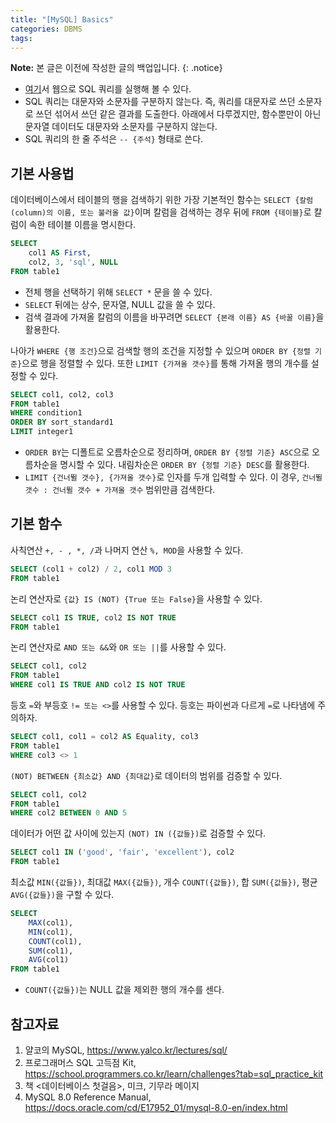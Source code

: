 ```yaml
---
title: "[MySQL] Basics"
categories: DBMS
tags:
---
```


**Note:** 본 글은 이전에 작성한 글의 백업입니다.
{: .notice}

- [여기](https://www.w3schools.com/mysql/trymysql.asp?filename=trysql_select_all)서 웹으로 SQL 쿼리를 실행해 볼 수 있다.
- SQL 쿼리는 대문자와 소문자를 구분하지 않는다. 즉, 쿼리를 대문자로 쓰던 소문자로 쓰던 섞어서 쓰던 같은 결과를 도출한다. 아래에서 다루겠지만, 함수뿐만이 아닌 문자열 데이터도 대문자와 소문자를 구분하지 않는다.
- SQL 쿼리의 한 줄 주석은 `-- {주석}` 형태로 쓴다.


## 기본 사용법
데이터베이스에서 테이블의 행을 검색하기 위한 가장 기본적인 함수는 `SELECT {칼럼(column)의 이름, 또는 불러올 값}`이며 칼럼을 검색하는 경우 뒤에 `FROM {테이블}`로 칼럼이 속한 테이블 이름을 명시한다.

```sql
SELECT 
    col1 AS First, 
    col2, 3, 'sql', NULL
FROM table1
```

- 전체 행을 선택하기 위해 `SELECT *` 문을 쓸 수 있다.
- `SELECT` 뒤에는 상수, 문자열, NULL 값을 쓸 수 있다.
- 검색 결과에 가져올 칼럼의 이름을 바꾸려면 `SELECT {본래 이름} AS {바꿀 이름}`을 활용한다.


나아가 `WHERE {행 조건}`으로 검색할 행의 조건을 지정할 수 있으며 `ORDER BY {정렬 기준}`으로 행을 정렬할 수 있다. 또한 `LIMIT {가져올 갯수}`를 통해 가져올 행의 개수를 설정할 수 있다.

```sql
SELECT col1, col2, col3
FROM table1
WHERE condition1
ORDER BY sort_standard1
LIMIT integer1
```

- `ORDER BY`는 디폴트로 오름차순으로 정리하며, `ORDER BY {정렬 기준} ASC`으로 오름차순을 명시할 수 있다. 내림차순은 `ORDER BY {정렬 기준} DESC`를 활용한다.
- `LIMIT {건너뛸 갯수}, {가져올 갯수}`로 인자를 두개 입력할 수 있다. 이 경우, `건너뛸 갯수 : 건너뛸 갯수 + 가져올 갯수` 범위만큼 검색한다.

## 기본 함수

사칙연산  `+, - , *, /`과 나머지 연산 `%, MOD`을 사용할 수 있다.

```sql
SELECT (col1 + col2) / 2, col1 MOD 3
FROM table1
```

논리 연산자로 `{값} IS (NOT) {True 또는 False}`을 사용할 수 있다.
```sql
SELECT col1 IS TRUE, col2 IS NOT TRUE
FROM table1
```

논리 연산자로 `AND 또는 &&`와 `OR 또는 ||`를 사용할 수 있다.
```sql
SELECT col1, col2
FROM table1
WHERE col1 IS TRUE AND col2 IS NOT TRUE
```

등호 `=`와 부등호 `!= 또는 <>`를 사용할 수 있다. 등호는 파이썬과 다르게 `=`로 나타냄에 주의하자.
```sql
SELECT col1, col1 = col2 AS Equality, col3
FROM table1
WHERE col3 <> 1
```

`(NOT) BETWEEN {최소값} AND {최대값}`로 데이터의 범위를 검증할 수 있다. 
```sql
SELECT col1, col2
FROM table1
WHERE col2 BETWEEN 0 AND 5
```

데이터가 어떤 값 사이에 있는지 `(NOT) IN ({값들})`로 검증할 수 있다.

```sql
SELECT col1 IN ('good', 'fair', 'excellent'), col2
FROM table1
```

최소값 `MIN({값들})`, 최대값 `MAX({값들})`, 개수 `COUNT({값들})`, 합 `SUM({값들})`, 평균 `AVG({값들})`을 구할 수 있다.
```sql
SELECT
    MAX(col1),
    MIN(col1),
    COUNT(col1),
    SUM(col1),
    AVG(col1)
FROM table1
```
- `COUNT({값들})`는 NULL 값을 제외한 행의 개수를 센다.



## 참고자료
1. 얄코의 MySQL, https://www.yalco.kr/lectures/sql/
3. 프로그래머스 SQL 고득점 Kit, https://school.programmers.co.kr/learn/challenges?tab=sql_practice_kit
1. 책 <데이터베이스 첫걸음>, 미크, 기무라 메이지
4. MySQL 8.0 Reference Manual, https://docs.oracle.com/cd/E17952_01/mysql-8.0-en/index.html